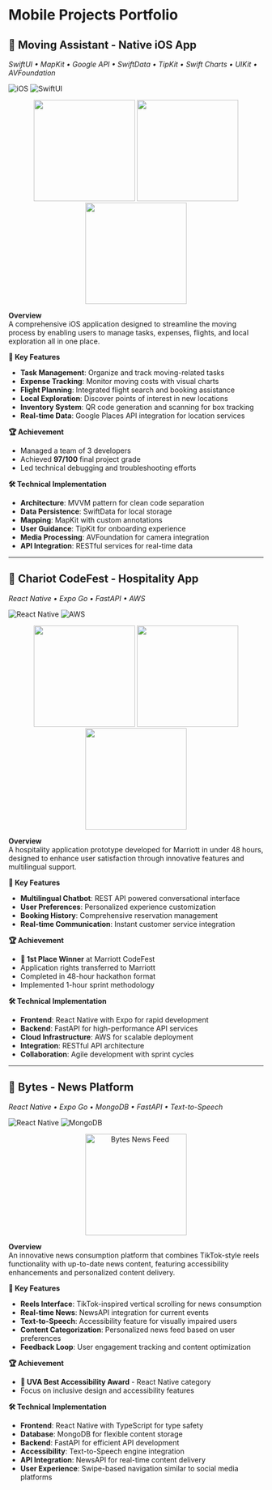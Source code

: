 # Mobile Projects Portfolio

## 📱 Moving Assistant - Native iOS App
*SwiftUI • MapKit • Google API • SwiftData • TipKit • Swift Charts • UIKit • AVFoundation*

![iOS](https://img.shields.io/badge/iOS-Native-blue) ![SwiftUI](https://img.shields.io/badge/SwiftUI-Latest-orange)

<div align="center">
  <img src="move1.png" alt="" width="200"/>
  <img src="move2.png" alt="" width="200"/>
  <img src="move3.png" alt="" width="200"/>
</div>

**Overview**  
A comprehensive iOS application designed to streamline the moving process by enabling users to manage tasks, expenses, flights, and local exploration all in one place.

**🎯 Key Features**
- **Task Management**: Organize and track moving-related tasks
- **Expense Tracking**: Monitor moving costs with visual charts
- **Flight Planning**: Integrated flight search and booking assistance
- **Local Exploration**: Discover points of interest in new locations
- **Inventory System**: QR code generation and scanning for box tracking
- **Real-time Data**: Google Places API integration for location services

**🏆 Achievement**
- Managed a team of 3 developers
- Achieved **97/100** final project grade
- Led technical debugging and troubleshooting efforts

**🛠 Technical Implementation**
- **Architecture**: MVVM pattern for clean code separation
- **Data Persistence**: SwiftData for local storage
- **Mapping**: MapKit with custom annotations
- **User Guidance**: TipKit for onboarding experience
- **Media Processing**: AVFoundation for camera integration
- **API Integration**: RESTful services for real-time data

---

## 🏨 Chariot CodeFest - Hospitality App
*React Native • Expo Go • FastAPI • AWS*

![React Native](https://img.shields.io/badge/React_Native-Cross_Platform-61DAFB) ![AWS](https://img.shields.io/badge/AWS-Cloud-orange)

<div align="center">
  <img src="charriot1.png" alt="" width="200"/>
  <img src="charriot2.png" alt="" width="200"/>
  <img src="charriot3.png" alt="" width="200"/>
</div>

**Overview**  
A hospitality application prototype developed for Marriott in under 48 hours, designed to enhance user satisfaction through innovative features and multilingual support.

**🎯 Key Features**
- **Multilingual Chatbot**: REST API powered conversational interface
- **User Preferences**: Personalized experience customization
- **Booking History**: Comprehensive reservation management
- **Real-time Communication**: Instant customer service integration

**🏆 Achievement**
- **🥇 1st Place Winner** at Marriott CodeFest
- Application rights transferred to Marriott
- Completed in 48-hour hackathon format
- Implemented 1-hour sprint methodology

**🛠 Technical Implementation**
- **Frontend**: React Native with Expo for rapid development
- **Backend**: FastAPI for high-performance API services
- **Cloud Infrastructure**: AWS for scalable deployment
- **Integration**: RESTful API architecture
- **Collaboration**: Agile development with sprint cycles

---

## 📰 Bytes - News Platform
*React Native • Expo Go • MongoDB • FastAPI • Text-to-Speech*

![React Native](https://img.shields.io/badge/React_Native-Cross_Platform-61DAFB) ![MongoDB](https://img.shields.io/badge/MongoDB-Database-green)

<div align="center">
  <img src="bytes1.png" alt="Bytes News Feed" width="200"/>
</div>

**Overview**  
An innovative news consumption platform that combines TikTok-style reels functionality with up-to-date news content, featuring accessibility enhancements and personalized content delivery.

**🎯 Key Features**
- **Reels Interface**: TikTok-inspired vertical scrolling for news consumption
- **Real-time News**: NewsAPI integration for current events
- **Text-to-Speech**: Accessibility feature for visually impaired users
- **Content Categorization**: Personalized news feed based on user preferences
- **Feedback Loop**: User engagement tracking and content optimization

**🏆 Achievement**
- **🏅 UVA Best Accessibility Award** - React Native category
- Focus on inclusive design and accessibility features

**🛠 Technical Implementation**
- **Frontend**: React Native with TypeScript for type safety
- **Database**: MongoDB for flexible content storage
- **Backend**: FastAPI for efficient API development
- **Accessibility**: Text-to-Speech engine integration
- **API Integration**: NewsAPI for real-time content delivery
- **User Experience**: Swipe-based navigation similar to social media platforms
